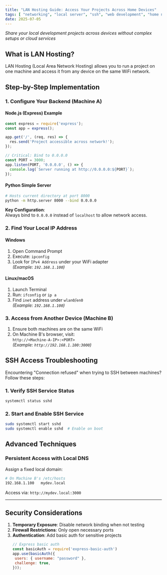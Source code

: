 ```yaml
---
title: "LAN Hosting Guide: Access Your Projects Across Home Devices"
tags: [ "networking", "local server", "ssh", "web development", "home networking"]
date: 2025-07-05
---
```


*Share your local development projects across devices without complex setups or cloud services*


## **What is LAN Hosting?**
LAN Hosting (Local Area Network Hosting) allows you to run a project on one machine and access it from any device on the same WiFi network. 

## **Step-by-Step Implementation**

### 1. Configure Your Backend (Machine A)
#### **Node.js (Express) Example**
```javascript
const express = require('express');
const app = express();

app.get('/', (req, res) => {
  res.send('Project accessible across network!');
});

// Critical: Bind to 0.0.0.0
const PORT = 3000;
app.listen(PORT, '0.0.0.0', () => {
  console.log(`Server running at http://0.0.0.0:${PORT}`);
});
```

#### **Python Simple Server**
```bash
# Hosts current directory at port 8000
python -m http.server 8000 --bind 0.0.0.0
```

**Key Configuration**:  
Always bind to `0.0.0.0` instead of `localhost` to allow network access.


### 2. Find Your Local IP Address
#### **Windows**
1. Open Command Prompt
2. Execute: `ipconfig`
3. Look for `IPv4 Address` under your WiFi adapter  
   *(Example: `192.168.1.100`)*

#### **Linux/macOS**
1. Launch Terminal
2. Run: `ifconfig` or `ip a`
3. Find `inet` address under `wlan0`/`en0`  
   *(Example: `192.168.1.100`)*


### 3. Access from Another Device (Machine B)
1. Ensure both machines are on the same WiFi
2. On Machine B's browser, visit:  
   `http://<Machine-A-IP>:<PORT>`  
   *(Example: `http://192.168.1.100:3000`)*


## **SSH Access Troubleshooting**
Encountering "Connection refused" when trying to SSH between machines? Follow these steps:

### 1. Verify SSH Service Status
```bash
systemctl status sshd
```

### 2. Start and Enable SSH Service
```bash
sudo systemctl start sshd
sudo systemctl enable sshd  # Enable on boot
```

## **Advanced Techniques**

### Persistent Access with Local DNS
Assign a fixed local domain:
```bash
# On Machine B's /etc/hosts
192.168.1.100   mydev.local
```
Access via: `http://mydev.local:3000`

---

## **Security Considerations**
1. **Temporary Exposure**: Disable network binding when not testing
2. **Firewall Restrictions**: Only open necessary ports
3. **Authentication**: Add basic auth for sensitive projects
   ```javascript
   // Express basic auth
   const basicAuth = require('express-basic-auth')
   app.use(basicAuth({
    users: { username: "password" },
    challenge: true,
   }));
   ```

